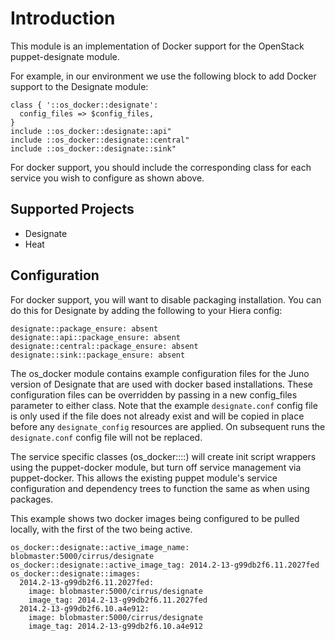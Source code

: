 # Introduction

This module is an implementation of Docker support for the OpenStack
puppet-designate module.

For example, in our environment we use the following block to add Docker
support to the Designate module:

    class { '::os_docker::designate':
      config_files => $config_files,
    }
    include ::os_docker::designate::api"
    include ::os_docker::designate::central"
    include ::os_docker::designate::sink"

For docker support, you should include the corresponding class for each service
you wish to configure as shown above.

## Supported Projects

 * Designate
 * Heat

## Configuration
For docker support, you will want to disable packaging installation.  You can
do this for Designate by adding the following to your Hiera config:

    designate::package_ensure: absent
    designate::api::package_ensure: absent
    designate::central::package_ensure: absent
    designate::sink::package_ensure: absent

The os_docker module contains example configuration files for the Juno
version of Designate that are used with docker based installations.  These
configuration files can be overridden by passing in a new config_files
parameter to either class.  Note that the example `designate.conf` config file
is only used if the file does not already exist and will be copied in place
before any `designate_config` resources are applied.  On subsequent runs the
`designate.conf` config file will not be replaced.

The service specific classes (os_docker::<project>::<service>) will create init
script wrappers using the puppet-docker module, but turn off service management
via puppet-docker.  This allows the existing puppet module's service
configuration and dependency trees to function the same as when using packages.

This example shows two docker images being configured to be pulled locally,
with the first of the two being active.

    os_docker::designate::active_image_name: blobmaster:5000/cirrus/designate
    os_docker::designate::active_image_tag: 2014.2-13-g99db2f6.11.2027fed
    os_docker::designate::images:
      2014.2-13-g99db2f6.11.2027fed:
        image: blobmaster:5000/cirrus/designate
        image_tag: 2014.2-13-g99db2f6.11.2027fed
      2014.2-13-g99db2f6.10.a4e912:
        image: blobmaster:5000/cirrus/designate
        image_tag: 2014.2-13-g99db2f6.10.a4e912

